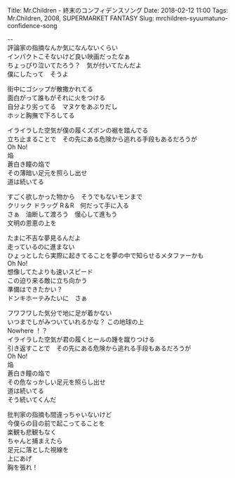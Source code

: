 Title: Mr.Children - 終末のコンフィデンスソング
Date: 2018-02-12 11:00
Tags: Mr.Children, 2008, SUPERMARKET FANTASY
Slug: mrchildren-syuumatuno-confidence-song


--  
評論家の指摘なんか気になんないくらい  
インパクトこそないけど良い映画だったなぁ  
ちょっぴり泣いてたろう？　気が付いてたんだよ  
僕にしたって　そうよ  
  
街中にゴシップが散撒かれてる  
面白がって誰もがそれに火をつける  
自分より劣ってる　マヌケをあぶりだし  
ホッと胸撫で下ろしてる  
  
イライラした空気が僕の履くズボンの裾を踏んでる  
立ち止まることで　その先にある危険から逃れる手段もあるだろうが  
Oh No!  
焔  
蒼白き瞳の焔で  
その薄暗い足元を照らし出せ  
道は続いてる  
  
すごく欲しかった物から　そうでもないモンまで  
クリック ドラッグ R＆R　何だって手に入る  
さぁ　油断して渡ろう　慢心して進もう  
文明の恩恵の上を  
  
たまに不吉な夢見るんだよ  
走っているのに進まない  
ひょっとしたら実際に起きてることを夢の中で知らせるメタファーかも  
Oh No!  
想像してたよりも速いスピード  
この迫り来る敵に立ち向かう  
準備はできたかい？  
ドンキホーテみたいに　さぁ  
  
フワフワした気分で地に足が着かない  
いつまでしがみついていれるかな？ この地球の上  
Nowhere ！？  
イライラした空気が君の履くヒールの踵を蹴りつける  
引き返すことで　その先にある危険から逃れる手段もあるだろうが  
Oh No!  
焔  
蒼白き瞳の焔で  
その危なっかしい足元を照らし出せ  
道は続いてる  
そう続いてくんだ  
  
批判家の指摘も間違っちゃいないけど  
今僕らの目の前で起こってることを  
楽観も悲観もなく  
ちゃんと捕まえたら  
足元に落とした視線を  
上にあげ  
胸を張れ！  
